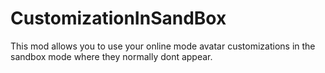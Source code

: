 # CustomizationInSandBox
This mod allows you to use your online mode avatar customizations in the sandbox mode where they normally dont appear.
